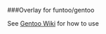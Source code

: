 ###Overlay for funtoo/gentoo

See [Gentoo Wiki](https://wiki.gentoo.org/wiki/Overlay/Local_overlay) for how to use
